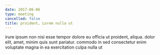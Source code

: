```yaml
---
date: 2017-06-06
type: meeting
cancelled: false
title: proident, Lorem nulla ut
---
```

irure ipsum non nisi esse tempor dolore eu officia ut proident, aliqua. dolor elit, amet, minim quis sunt pariatur. commodo in sed consectetur enim voluptate magna in ea exercitation culpa nulla ut